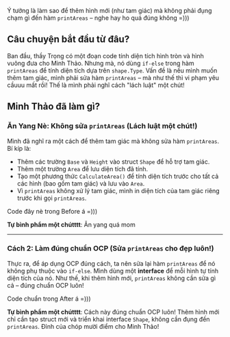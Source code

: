 
Ý tưởng là làm sao để thêm hình mới (như tam giác) mà không phải đụng chạm gì đến hàm `printAreas` – nghe hay ho quá đúng không =)))

## Câu chuyện bắt đầu từ đâu? 

Ban đầu, thầy Trọng có một đoạn code tính diện tích hình tròn và hình vuông đưa cho Minh Thảo. Nhưng mà, nó dùng `if-else` trong hàm `printAreas` để tính diện tích dựa trên `shape.Type`. Vấn đề là nếu mình muốn thêm tam giác, mình phải sửa hàm `printAreas` – mà như thế thì vi phạm yêu cầuuu mất rồi! Thế là mình phải nghĩ cách "lách luật" một chút! 

## Minh Thảo đã làm gì?

### Ăn Yang Nè: Không sửa `printAreas` (Lách luật một chút!)

Mình đã nghĩ ra một cách để thêm tam giác mà không sửa hàm `printAreas`. Bí kíp là:
- Thêm các trường `Base` và `Height` vào struct `Shape` để hỗ trợ tam giác.
- Thêm một trường `Area` để lưu diện tích đã tính.
- Tạo một phương thức `CalculateArea()` để tính diện tích trước cho tất cả các hình (bao gồm tam giác) và lưu vào `Area`.
- Vì `printAreas` không xử lý tam giác, mình in diện tích của tam giác riêng trước khi gọi `printAreas`.

Code đây nè trong Before á =)))

**Tự bình phẩm một chútttt**: Ăn yang quá mom

---

### Cách 2: Làm đúng chuẩn OCP (Sửa `printAreas` cho đẹp luôn!)

Thực ra, để áp dụng OCP đúng cách, ta nên sửa lại hàm `printAreas` để nó không phụ thuộc vào `if-else`. Mình dùng một **interface** để mỗi hình tự tính diện tích của nó. Như thế, khi thêm hình mới, `printAreas` không cần sửa gì cả – đúng chuẩn OCP luôn!

Code chuẩn trong After á =)))

**Tự bình phẩm một chútttt**: Cách này đúng chuẩn OCP luôn! Thêm hình mới chỉ cần tạo struct mới và triển khai interface `Shape`, không cần đụng đến `printAreas`. Đỉnh của chóp mười điểm cho Minh Thảo!
